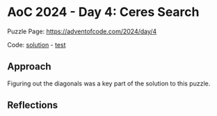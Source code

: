 # AoC 2024 - Day 4: Ceres Search

Puzzle Page: https://adventofcode.com/2024/day/4

Code: [solution](Day04.kt) - [test](../../../../../../test/kotlin/lacar/junilu/aoc2024/day04/Day04Test.kt)

## Approach

Figuring out the diagonals was a key part of the solution to this puzzle. 

## Reflections